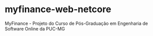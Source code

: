 # myfinance-web-netcore
MyFinance - Projeto do Curso de Pós-Graduação em Engenharia de Software Online da PUC-MG
